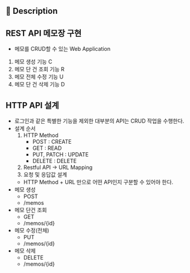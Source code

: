 
## 📖 Description

## REST API 메모장 구현  

- 메모를 CRUD할 수 있는 Web Application
1. 메모 생성 기능 C
2. 메모 단 건 조회 기능 R
3. 메모 전체 수정 기능 U
4. 메모 단 건 삭제 기능 D


## HTTP API 설계
- 로그인과 같은 특별한 기능을 제외한 대부분의 API는 CRUD 작업을 수행한다.
- 설계 순서
    1. HTTP Method
        - POST : CREATE
        - GET : READ
        - PUT, PATCH : UPDATE
        - DELETE : DELETE
    2. Restful API → URL Mapping
    3. 요청 및 응답값 설계
    - HTTP Method + URL 만으로 어떤 API인지 구분할 수 있어야 한다.
- 메모 생성
    - POST
    - /memos
- 메모 단건 조회
    - GET
    - /memos/{id}
- 메모 수정(전체)
    - PUT
    - /memos/{id}
- 메모 삭제
    - DELETE
    - /memos/{id}
